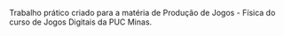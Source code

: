 Trabalho prático criado para a matéria de Produção de Jogos - Física do curso de Jogos Digitais da PUC Minas.

